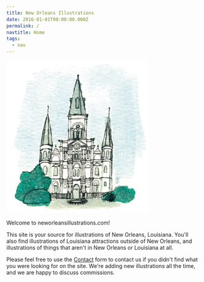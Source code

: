 ```yaml
---
title: New Orleans Illustrations
date: 2016-01-01T00:00:00.000Z
permalink: /
navtitle: Home
tags:
  - nav
---
```



![St. Louis Cathedral New Orleans: illustration by David Rhoden](/static/img/stloufinal.jpg "St. Louis Cathedral New Orleans: illustration by David Rhoden")

Welcome to neworleansillustrations.com!

This site is your source for illustrations of New Orleans, Louisiana. You'll also find illustrations of Louisiana attractions outside of New Orleans, and illustrations of things that aren't in New Orleans or Louisiana at all.

Please feel free to use the [Contact](neworleansillustration.com/contact) form to contact us if you didn't find what you were looking for on the site. We're adding new illustrations all the time, and we are happy to discuss commissions.
